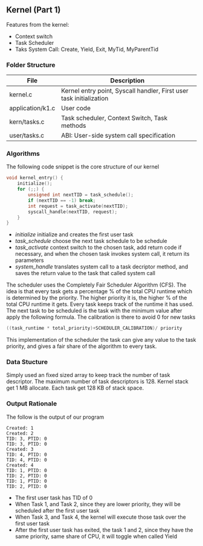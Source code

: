 ## Kernel (Part 1)
Features from the kernel:
  - Context switch
  - Task Scheduler
  - Taks System Call: Create, Yield, Exit, MyTid, MyParentTid

### Folder Structure

| File | Description |
| ------ | ------ |
| kernel.c | Kernel entry point, Syscall handler, First user task initialization |
| application/k1.c | User code |
| kern/tasks.c | Task scheduler, Context Switch, Task methods  |
| user/tasks.c | ABI: User-side system call specification |


### Algorithms

The following code snippet is the core structure of our kernel
```c
void kernel_entry() {
    initialize(); 
    for (;;) {
        unsigned int nextTID = task_schedule();
        if (nextTID == -1) break;
        int request = task_activate(nextTID);
        syscall_handle(nextTID, request);
    }   
}
```
- *initialize* initialize and creates the first user task
- *task_schedule* choose the next task schedule to be schedule
- *task_activate* context switch to the chosen task, add return code if necessary, and when the chosen task invokes system call, it return its parameters
- *system_handle* translates system call to a task decriptor method, and saves the return value to the task that called system call

The scheduler uses the Completely Fair Scheduler Algorithm (CFS). The idea is that every task gets a percentage % of the total CPU runtime which is determined by the priority. The higher priority it is, the higher % of the total CPU runtime it gets. Every task keeps track of the runtime it has used. The next task to be scheduled is the task with the minimum value after apply the following formula. The calibration is there to avoid 0 for new tasks
```c
((task_runtime * total_priority)+SCHEDULER_CALIBRATION)/ priority
```
This implementation of the scheduler the task can give any value to the task priority, and gives a fair share of the algorithm to every task.

### Data Stucture

Simply used an fixed sized array to keep track the number of task descriptor. The maximum number of task descriptors is 128.
Kernel stack get 1 MB allocate. Each task get 128 KB of stack space.

### Output Rationale

The follow is the output of our program
```
Created: 1
Created: 2
TID: 3, PTID: 0
TID: 3, PTID: 0
Created: 3
TID: 4, PTID: 0
TID: 4, PTID: 0
Created: 4
TID: 1, PTID: 0
TID: 2, PTID: 0
TID: 1, PTID: 0
TID: 2, PTID: 0
```
- The first user task has TID of 0
- When Task 1, and Task 2, since they are lower priority, they will be scheduled after the first user task
- When Task 3, and Task 4, the kernel will execute those task over the first user task
- After the first user task has exited, the task 1 and 2, since they have the same priority, same share of CPU, it will toggle when called Yield
